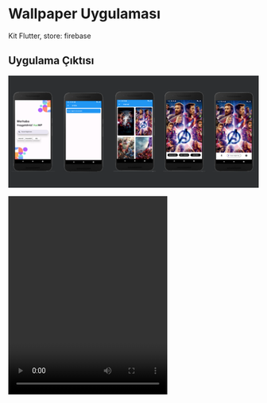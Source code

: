 # Wallpaper Uygulaması

Kit Flutter, store: firebase

## Uygulama Çıktısı

![Uygulama Görselleri!](/docs/screens.png "Uygulama Görselleri")



<video width="320" height="400" controls>
  <source src="/docs/record_short.webm" type="video/webm">
</video>